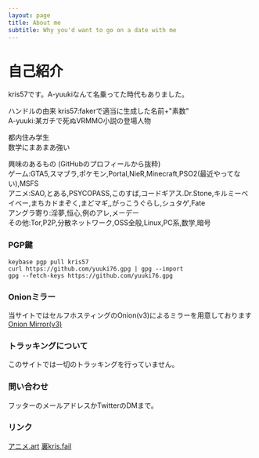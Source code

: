 ```yaml
---
layout: page
title: About me
subtitle: Why you'd want to go on a date with me
---
```


# 自己紹介

kris57です。A-yuukiなんて名乗ってた時代もありました。

ハンドルの由来 
kris57:fakerで適当に生成した名前+"素数"  
A-yuuki:某ガチで死ぬVRMMO小説の登場人物  

都内住み学生  
数学にまあまあ強い

興味のあるもの (GitHubのプロフィールから抜粋)  
ゲーム:GTA5,スマブラ,ポケモン,Portal,NieR,Minecraft,PSO2(最近やってない),MSFS  
アニメ:SAO,とある,PSYCOPASS,このすば,コードギアス.Dr.Stone,キルミーベイベー,まちカドまぞく,まどマギ,,がっこうぐらし,シュタゲ,Fate  
アングラ寄り:淫夢,恒心,例のアレ,メーデー  
その他:Tor,P2P,分散ネットワーク,OSS全般,Linux,PC系,数学,暗号  

### PGP鍵

```shell
keybase pgp pull kris57
curl https://github.com/yuuki76.gpg | gpg --import
gpg --fetch-keys https://github.com/yuuki76.gpg
```

### Onionミラー

当サイトではセルフホスティングのOnion(v3)によるミラーを用意しております [Onion Mirror(v3)](http://kris57xeegb7q5mxrigcmnnjryrdkecfsjolya5m7jf6gyj3ff24hlyd.onion/)

### トラッキングについて

このサイトでは一切のトラッキングを行っていません。  

### 問い合わせ

フッターのメールアドレスかTwitterのDMまで。

### リンク

[アニメ.art](https://%E3%82%A2%E3%83%8B%E3%83%A1.art)
[裏kris.fail](https://darknet.kris.fail)
